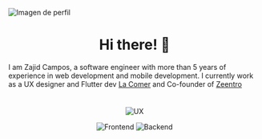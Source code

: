 ![Imagen de perfil](https://github.com/ZajidCampos/zajidcampos/assets/88481739/124de0ae-6fa2-461d-a642-f9000f63146d)

<h1 align="center">
   <b>Hi there! 👋</b>
</h1>

I am Zajid Campos, a software engineer with more than 5 years of experience in web development and mobile development. 
I currently work as a UX designer and Flutter dev [La Comer](https://www.lacomer.com.mx/) and Co-founder of [Zeentro](https://www.zeentro.com/)
<br></br>
<p align="center" style="margin-top: 20px;">
   <img src="https://github.com/ZajidCampos/zajidcampos/assets/88481739/8d3331f0-7fc3-4b00-9711-75072e5652d0" alt="UX">
</p>

<div align="center">
   <img src="https://github.com/ZajidCampos/zajidcampos/assets/88481739/778e01c9-aff2-4736-be2b-ef561339fa68" alt="Frontend">
   <img src="https://github.com/ZajidCampos/zajidcampos/assets/88481739/f2d931bd-8aed-4059-99d3-4fc9bd4d5dd5" alt="Backend">
</div>



<!--
**ZajidCampos/zajidcampos** is a ✨ _special_ ✨ repository because its `README.md` (this file) appears on your GitHub profile.

Here are some ideas to get you started:

- 🔭 I’m currently working on ...
- 🌱 I’m currently learning ...
- 👯 I’m looking to collaborate on ...
- 🤔 I’m looking for help with ...
- 💬 Ask me about ...
- 📫 How to reach me: ...
- 😄 Pronouns: ...
- ⚡ Fun fact: ...
   <img src="https://github.com/ZajidCampos/zajidcampos/assets/88481739/fa390f5c-d222-44ae-9391-df3d41e4339b" alt="Backend">
-->
